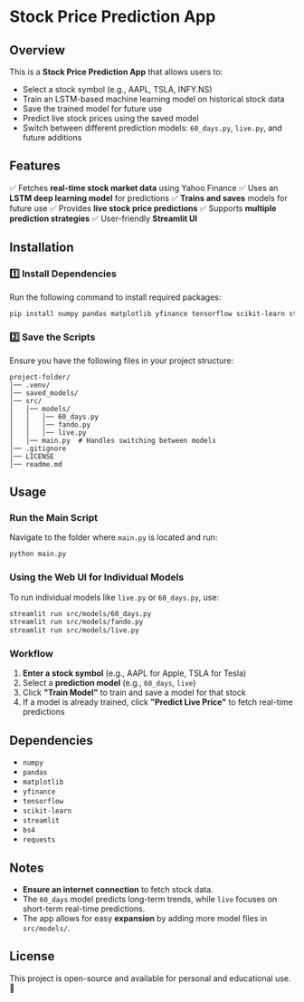 # Stock Price Prediction App

## Overview

This is a **Stock Price Prediction App** that allows users to:

- Select a stock symbol (e.g., AAPL, TSLA, INFY.NS)
- Train an LSTM-based machine learning model on historical stock data
- Save the trained model for future use
- Predict live stock prices using the saved model
- Switch between different prediction models: `60_days.py`, `live.py`, and future additions

## Features

✅ Fetches **real-time stock market data** using Yahoo Finance
✅ Uses an **LSTM deep learning model** for predictions
✅ **Trains and saves** models for future use
✅ Provides **live stock price predictions**
✅ Supports **multiple prediction strategies**
✅ User-friendly **Streamlit UI**

## Installation

### **1️⃣ Install Dependencies**

Run the following command to install required packages:

```bash
pip install numpy pandas matplotlib yfinance tensorflow scikit-learn streamlit
```

### **2️⃣ Save the Scripts**

Ensure you have the following files in your project structure:

```
project-folder/
│── .venv/
│── saved_models/
│── src/
│   │── models/
│   │   │── 60_days.py
│   │   │── fando.py
│   │   │── live.py
│   │── main.py  # Handles switching between models
│── .gitignore
│── LICENSE
│── readme.md
```

## Usage

### **Run the Main Script**

Navigate to the folder where `main.py` is located and run:

```bash
python main.py
```

### **Using the Web UI for Individual Models**

To run individual models like `live.py` or `60_days.py`, use:

```bash
streamlit run src/models/60_days.py
streamlit run src/models/fando.py
streamlit run src/models/live.py
```

### **Workflow**

1. **Enter a stock symbol** (e.g., AAPL for Apple, TSLA for Tesla)
2. Select a **prediction model** (e.g., `60_days`, `live`)
3. Click **"Train Model"** to train and save a model for that stock
4. If a model is already trained, click **"Predict Live Price"** to fetch real-time predictions

## Dependencies

- `numpy`
- `pandas`
- `matplotlib`
- `yfinance`
- `tensorflow`
- `scikit-learn`
- `streamlit`
- `bs4`
- `requests`

## Notes

- **Ensure an internet connection** to fetch stock data.
- The `60_days` model predicts long-term trends, while `live` focuses on short-term real-time predictions.
- The app allows for easy **expansion** by adding more model files in `src/models/`.

## License

This project is open-source and available for personal and educational use. 🚀


